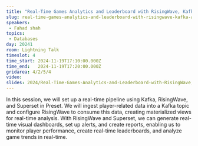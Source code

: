 ```yaml
---
title: "Real-Time Games Analytics and Leaderboard with RisingWave, Kafka, and Superset (Preset)"
slug: real-time-games-analytics-and-leaderboard-with-risingwave-kafka-and-superset-preset
speakers:
 - Fahad shah
topics:
 - Databases
day: 20241
room: Lightning Talk
timeslot: 4
time_start: 2024-11-19T17:10:00.000Z
time_end:   2024-11-19T17:20:00.000Z
gridarea: 4/2/5/4
video:
slides: 2024/Real-Time-Games-Analytics-and-Leaderboard-with-RisingWave,-Kafka,-and-Superset-(Preset).pdf
---
```


In this session, we will set up a real-time pipeline using Kafka, RisingWave, and Superset in Preset. We will ingest player-related data into a Kafka topic and configure RisingWave to consume this data, creating materialized views for real-time analysis. With RisingWave and Superset, we can generate real-time visual dashboards, set up alerts, and create reports, enabling us to monitor player performance, create real-time leaderboards, and analyze game trends in real-time.
